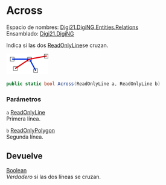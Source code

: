 # Across

Espacio de nombres: [Digi21.DigiNG.Entities.Relations](/digi3d-net/programacion/.net/referencia/digi21.diging/digi21.diging.entities.relations/)  
Ensamblado: [Digi21.DigiNG](/digi3d-net/programacion/.net/referencia/digi21.diging.plugin/digi21.diging/)

Indica si las dos [ReadOnlyLine](../../../digi21.diging.entities/readonlyline/)se cruzan.

![L&#xED;nea cruza l&#xED;nea](../../../../../../../../.gitbook/assets/lineacruzalinea.png)

```csharp
public static bool Across(ReadOnlyLine a, ReadOnlyLine b)
```

### Parámetros

`a` [ReadOnlyLine](/digi3d-net/programacion/.net/referencia/digi21.diging/digi21.diging.entities/clases/readonlyline/)  
Primera línea.

`b` [ReadOnlyPolygon](/digi3d-net/programacion/.net/referencia/digi21.diging/digi21.diging.entities/clases/readonlypolygon/)  
Segunda línea.

## Devuelve

[Boolean](https://docs.microsoft.com/en-us/dotnet/api/system.boolean?view=net-5.0)  
_Verdadero_ si las dos líneas se cruzan.


